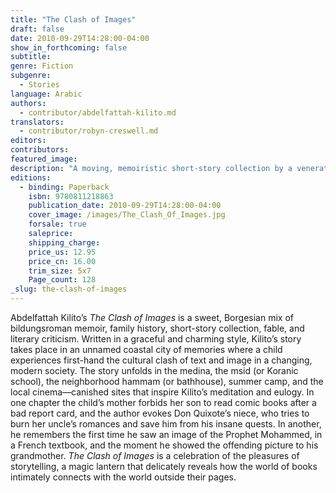 ```yaml
---
title: "The Clash of Images"
draft: false
date: 2010-09-29T14:28:00-04:00
show_in_forthcoming: false
subtitle:
genre: Fiction
subgenre:
  - Stories
language: Arabic
authors:
  - contributor/abdelfattah-kilito.md
translators:
  - contributor/robyn-creswell.md
editors:
contributors:
featured_image:
description: "A moving, memoiristic short-story collection by a venerated Moroccan writer about growing up during a time of cultural upheaval. "
editions:
  - binding: Paperback
    isbn: 9780811218863
    publication_date: 2010-09-29T14:28:00-04:00
    cover_image: /images/The_Clash_Of_Images.jpg
    forsale: true
    saleprice:
    shipping_charge:
    price_us: 12.95
    price_cn: 16.00
    trim_size: 5x7
    Page_count: 128
_slug: the-clash-of-images
---
```


Abdelfattah Kilito’s _The Clash of Images_ is a sweet, Borgesian mix of bildungsroman memoir, family history, short-story collection, fable, and literary criticism. Written in a graceful and charming style, Kilito’s story takes place in an unnamed coastal city of memories where a child experiences first-hand the cultural clash of text and image in a changing, modern society. The story unfolds in the medina, the msid (or Koranic school), the neighborhood hammam (or bathhouse), summer camp, and the local cinema––canished sites that inspire Kilito’s meditation and eulogy. In one chapter the child’s mother forbids her son to read comic books after a bad report card, and the author evokes Don Quixote’s niece, who tries to burn her uncle’s romances and save him from his insane quests. In another, he remembers the first time he saw an image of the Prophet Mohammed, in a French textbook, and the moment he showed the offending picture to his grandmother. _The Clash of Images_ is a celebration of the pleasures of storytelling, a magic lantern that delicately reveals how the world of books intimately connects with the world outside their pages.

